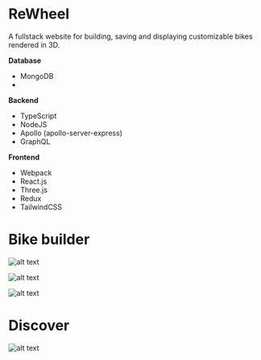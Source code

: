 # ReWheel
A fullstack website for building, saving and displaying customizable bikes rendered in 3D.  

**Database**
- MongoDB
- 
**Backend**
- TypeScript
- NodeJS
- Apollo (apollo-server-express)
- GraphQL

**Frontend**
- Webpack
- React.js
- Three.js
- Redux
- TailwindCSS

# Bike builder

![alt text](https://github.com/rasmus-rudling/rewheel/blob/main/images/builder_1.png)


![alt text](https://github.com/rasmus-rudling/rewheel/blob/main/images/builder_2.png)

![alt text](https://github.com/rasmus-rudling/rewheel/blob/main/images/builder_3.png)


# Discover
![alt text](https://github.com/rasmus-rudling/rewheel/blob/main/images/discover.png)
